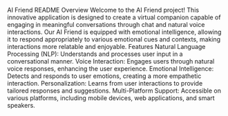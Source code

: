 AI Friend README Overview Welcome to the AI Friend project! This innovative application is designed to create a virtual companion capable of engaging in meaningful conversations through chat and natural voice interactions. Our AI Friend is equipped with emotional intelligence, allowing it to respond appropriately to various emotional cues and contexts, making interactions more relatable and enjoyable. Features Natural Language Processing (NLP): Understands and processes user input in a conversational manner. Voice Interaction: Engages users through natural voice responses, enhancing the user experience. Emotional Intelligence: Detects and responds to user emotions, creating a more empathetic interaction. Personalization: Learns from user interactions to provide tailored responses and suggestions. Multi-Platform Support: Accessible on various platforms, including mobile devices, web applications, and smart speakers.
